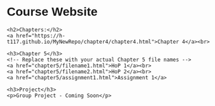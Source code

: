 <!DOCTYPE html>
<html lang="en">
<head>
    <meta charset="UTF-8">
    <meta name="viewport" content="width=device-width, initial-scale=1.0">
    <title>Course Website</title>
    <style>
        body { 
            font-family: Arial, sans-serif; 
            margin: 30px;
        }
    </style>
</head>
<body>
    <h1>Course Website</h1>
    
    <h2>Chapters:</h2>
    <a href="https://h-t117.github.io/MyNewRepo/chapter4/chapter4.html">Chapter 4</a><br>
    
    <h3>Chapter 5</h3>
    <!-- Replace these with your actual Chapter 5 file names -->
    <a href="chapter5/filename1.html">HoP 1</a><br>
    <a href="chapter5/filename2.html">HoP 2</a><br>
    <a href="chapter5/assignment1.html">Assignment 1</a>
    
    <h3>Project</h3>
    <p>Group Project - Coming Soon</p>
</body>
</html>
